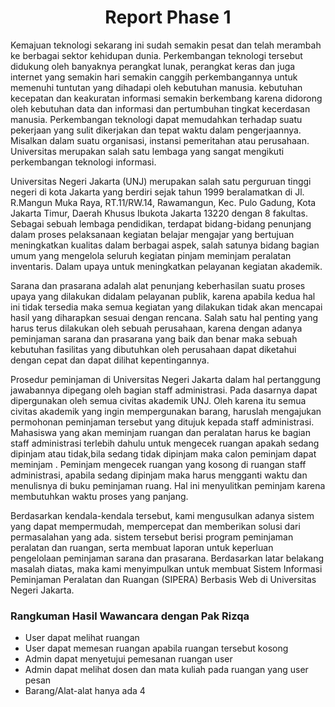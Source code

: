 <h1 align="center"> Report Phase 1 </h1>
Kemajuan teknologi sekarang ini sudah semakin pesat dan telah merambah ke berbagai sektor kehidupan dunia. Perkembangan teknologi tersebut didukung oleh banyaknya perangkat lunak, perangkat keras dan juga internet yang semakin hari semakin canggih perkembangannya untuk memenuhi tuntutan yang dihadapi oleh kebutuhan manusia.  kebutuhan kecepatan dan keakuratan informasi semakin berkembang karena didorong oleh kebutuhan data dan informasi dan pertumbuhan tingkat kecerdasan manusia. Perkembangan teknologi dapat memudahkan terhadap suatu pekerjaan yang sulit dikerjakan dan tepat waktu dalam pengerjaannya. Misalkan dalam suatu organisasi, instansi pemeritahan atau perusahaan. Universitas merupakan salah satu lembaga yang sangat mengikuti perkembangan teknologi informasi.

Universitas Negeri Jakarta (UNJ) merupakan salah satu perguruan tinggi negeri di kota Jakarta yang berdiri sejak tahun 1999 beralamatkan di Jl. R.Mangun Muka Raya, RT.11/RW.14, Rawamangun, Kec. Pulo Gadung, Kota Jakarta Timur, Daerah Khusus Ibukota Jakarta 13220 dengan 8 fakultas. Sebagai sebuah lembaga pendidikan, terdapat bidang-bidang penunjang dalam proses pelaksanaan kegiatan belajar mengajar yang bertujuan meningkatkan kualitas dalam berbagai aspek, salah satunya bidang bagian umum yang mengelola seluruh kegiatan pinjam meminjam peralatan inventaris. Dalam upaya untuk meningkatkan pelayanan kegiatan akademik.

Sarana dan prasarana adalah alat penunjang keberhasilan suatu proses upaya yang dilakukan didalam pelayanan publik, karena apabila kedua hal ini tidak tersedia maka semua kegiatan yang dilakukan tidak akan mencapai hasil yang diharapkan sesuai dengan rencana. Salah satu hal penting yang harus terus dilakukan oleh sebuah perusahaan, karena dengan adanya peminjaman sarana dan prasarana yang baik dan benar maka sebuah kebutuhan fasilitas yang dibutuhkan oleh perusahaan dapat diketahui dengan cepat dan dapat dilihat kepentingannya.

Prosedur peminjaman di Universitas Negeri Jakarta dalam hal pertanggung jawabannya dipegang oleh bagian staff administrasi. Pada dasarnya dapat dipergunakan oleh semua civitas akademik UNJ. Oleh karena itu semua civitas akademik yang ingin mempergunakan barang, haruslah mengajukan permohonan peminjaman tersebut yang ditujuk kepada staff administrasi. 
Mahasiswa yang akan meminjam ruangan dan peralatan harus ke bagian staff administrasi terlebih dahulu untuk mengecek ruangan apakah sedang dipinjam atau tidak,bila sedang tidak dipinjam maka calon peminjam dapat meminjam . Peminjam mengecek ruangan yang kosong di ruangan staff administrasi, apabila sedang dipinjam maka harus mengganti waktu dan menulisnya di buku peminjaman ruang. Hal ini menyulitkan peminjam karena membutuhkan waktu proses yang panjang.

Berdasarkan kendala-kendala tersebut, kami mengusulkan adanya sistem yang dapat mempermudah, mempercepat dan memberikan solusi dari permasalahan yang ada. sistem tersebut berisi program peminjaman peralatan dan ruangan, serta membuat laporan untuk keperluan pengelolaan peminjaman sarana dan prasarana.
Berdasarkan latar belakang masalah diatas, maka kami menyimpulkan untuk membuat Sistem Informasi Peminjaman Peralatan dan Ruangan (SIPERA) Berbasis Web di Universitas Negeri Jakarta.

### Rangkuman Hasil Wawancara dengan Pak Rizqa
- User dapat melihat ruangan
- User dapat memesan ruangan apabila ruangan tersebut kosong
- Admin dapat menyetujui pemesanan ruangan user
- Admin dapat melihat dosen dan mata kuliah pada ruangan yang user pesan
- Barang/Alat-alat hanya ada 4


